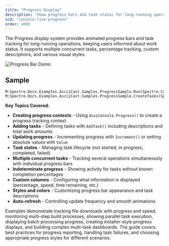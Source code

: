 ```yaml
---
title: "Progress Display"
description: "Show progress bars and task status for long-running operations"
uid: "console-live-progress"
order: 4000
---
```


The Progress display system provides animated progress bars and task tracking for long-running operations, keeping users informed about work status. It supports multiple concurrent tasks, percentage tracking, custom descriptions, and various visual styles.

![Progress Bar Demo](/assets/progress.webp)

## Sample

```csharp:xmldocid
M:Spectre.Docs.Examples.AsciiCast.Samples.ProgressSample.Run(Spectre.Console.IAnsiConsole)
M:Spectre.Docs.Examples.AsciiCast.Samples.ProgressSample.CreateTasks(Spectre.Console.ProgressContext,System.Random)
```

**Key Topics Covered:**

* **Creating progress contexts** - Using `AnsiConsole.Progress()` to create a progress tracking context
* **Adding tasks** - Defining tasks with `AddTask()` including descriptions and total work amounts
* **Updating progress** - Incrementing progress with `Increment()` or setting absolute values with `Value`
* **Task states** - Managing task lifecycle (not started, in progress, completed, failed)
* **Multiple concurrent tasks** - Tracking several operations simultaneously with individual progress bars
* **Indeterminate progress** - Showing activity for tasks without known completion percentages
* **Custom columns** - Configuring what information is displayed (percentage, speed, time remaining, etc.)
* **Styles and colors** - Customizing progress bar appearance and task descriptions
* **Auto-refresh** - Controlling update frequency and smooth animations





Examples demonstrate tracking file downloads with progress and speed, monitoring multi-step build processes, showing parallel task execution, displaying batch processing progress, creating installer-style progress displays, and building complex multi-task dashboards. The guide covers best practices for progress reporting, handling task failures, and choosing appropriate progress styles for different scenarios.
